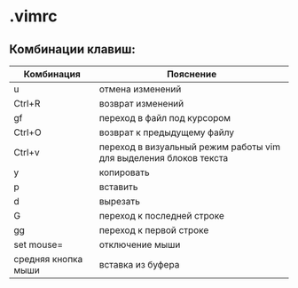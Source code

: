 # .vimrc

## Комбинации клавиш:

| Комбинация | Пояснение |
|------------|-----------|
| u | отмена изменений|
|Ctrl+R| возврат изменений|
|gf| переход в файл под курсором|
|Ctrl+O| возврат к предыдущему файлу|
|Ctrl+v| переход в визуальный режим работы vim для выделения блоков текста|
|y| копировать|
|p| вставить|
|d| вырезать|
|G| переход к последней строке|
|gg| переход к первой строке|
|set mouse=|отключение мыши|
|средняя кнопка мыши|вставка из буфера|
